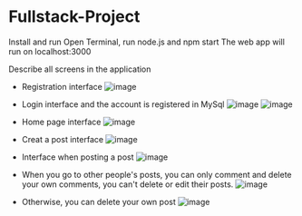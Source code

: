 # Fullstack-Project

Install and run
Open Terminal, run node.js and npm start
The web app will run on localhost:3000

Describe all screens in the application
- Registration interface
![image](https://user-images.githubusercontent.com/91676983/162398598-f66ff03e-44b8-4fbc-88ca-051d47ce0728.png)

- Login interface and the account is registered in MySql
![image](https://user-images.githubusercontent.com/91676983/162398842-d2e809f8-168f-4e73-9b74-dcf1839f62d4.png)
![image](https://user-images.githubusercontent.com/91676983/162399368-90527211-c8f3-4cf8-b3e6-959c864079bd.png)

- Home page interface 
![image](https://user-images.githubusercontent.com/91676983/162398976-bcdad797-b161-4c17-b084-65b148a3e336.png)

- Creat a post interface
![image](https://user-images.githubusercontent.com/91676983/162399553-ca7c752b-040d-47ea-89ce-8cc94a48315c.png)

- Interface when posting a post
![image](https://user-images.githubusercontent.com/91676983/162399707-c82e03e9-6e75-4039-a237-48a8f29785a2.png)

- When you go to other people's posts, you can only comment and delete your own comments, you can't delete or edit their posts.
![image](https://user-images.githubusercontent.com/91676983/162399933-f90d2cfa-6edc-4fd6-b3cc-32892682eeff.png)

- Otherwise, you can delete your own post
![image](https://user-images.githubusercontent.com/91676983/162400331-ec721d66-ca89-4e33-ac47-0ec097a7924c.png)
